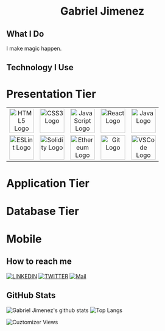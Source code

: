 <p align="center">
  <h1 align="center">
    Gabriel Jimenez
  </h1>
</p>



## What I Do

I make magic happen. 

## Technology I Use

# Presentation Tier
<table>
  <tbody>
    <tr valign="top">
       <td width="20%" align="center">
        <a href="https://developer.mozilla.org/en-US/docs/Web/Guide/HTML/HTML5" target="_blank" rel="noopener noreferrer">
        <img height="64px" src="https://cdn.svgporn.com/logos/html-5.svg" alt="HTML5 Logo" />
        </a>
      </td>
      <td width="20%" align="center">
        <a href="https://devdocs.io/css/" target="_blank" rel="noopener noreferrer">
        <img height="64px" src="https://cdn.svgporn.com/logos/css-3.svg" alt="CSS3 Logo" />
        </a>
      </td>
      <td width="20%" align="center">
        <a href="https://www.javascript.com/" target="_blank" rel="noopener noreferrer">
        <img height="64px" src="https://cdn.svgporn.com/logos/javascript.svg" alt="JavaScript Logo" />
        </a>
      </td>
      <td width="20%" align="center">
        <a href="https://reactjs.org/" target="_blank" rel="noopener noreferrer">
        <img height="64px" src="https://cdn.svgporn.com/logos/react.svg" alt="React Logo" />
        </a>
      </td>
      <td width="20%" align="center">
        <a href="https://java.org/" target="_blank" rel="noopener noreferrer">
        <img height="64px" src="https://cdn.svgporn.com/logos/java.svg" alt="Java Logo" />
        </a>
      </td>
    </tr>
    <tr valign="top">
      <td width="20%" align="center">
        <a href="https://eslint.org/" target="_blank" rel="noopener noreferrer">
        <img height="64px" src="https://cdn.svgporn.com/logos/eslint.svg" alt="ESLint Logo" />
        </a>
      </td>
      <td width="20%" align="center">
        <a href="https://docs.soliditylang.org/en/v0.8.7/" target="_blank" rel="noopener noreferrer">
        <img height="64px" src="https://docs.soliditylang.org/en/v0.8.7/_images/logo.svg" alt="Solidity Logo" />
        </a>
      </td>
      <td width="20%" align="center">
        <a href="https://ethereum.org/en/" target="_blank" rel="noopener noreferrer">
        <img height="64px" src="https://ethereum.org/static/a183661dd70e0e5c70689a0ec95ef0ba/31987/eth-diamond-purple.png" alt="Ethereum  Logo" />
        </a>
      </td>
      <td width="20%" align="center">
        <a href="https://git-scm.com/" target="_blank" rel="noopener noreferrer">
        <img height="64px" src="https://cdn.svgporn.com/logos/git-icon.svg" alt="Git Logo" />
        </a>
      </td>
      <td width="20%" align="center">
        <a href="https://code.visualstudio.com/" target="_blank" rel="noopener noreferrer">
        <img height="64px" src="https://cdn.svgporn.com/logos/visual-studio-code.svg" alt="VSCode Logo"/>
        </a>
      </td>
    </tr>
  </tbody>
</table>

# Application Tier

# Database Tier

# Mobile 


## How to reach me

[![LINKEDIN](https://img.shields.io/badge/Linkedin-black?style=for-the-badge&logo=linkedin)](https://www.linkedin.com/in/gabriel-jimenez-ba1aa810/)
[![TWITTER](https://img.shields.io/badge/Twitter-black?style=for-the-badge&logo=twitter)](https://twitter.com/jimenezgabe)
[![Mail](https://img.shields.io/badge/jimenez.gabe@gmail.com-%E2%9C%89%20Email%20Me-57e?style=for-the-badge)](mailto:jimenez.gabe@gmail.com)


## GitHub Stats
![Gabriel Jimenez's github stats](https://github-readme-stats.vercel.app/api?username=cuztomizer&show_icons=true&title_color=fff&icon_color=6B8E23&text_color=9f9f9f&bg_color=000)
![Top Langs](https://github-readme-stats.vercel.app/api/top-langs/?username=cuztomizer&layout=compact&bg_color=000&text_color=9f9f9f&title_color=fff)

![Cuztomizer Views](https://komarev.com/ghpvc/?username=cuztomizer&label=Profile%20Views&color=aabbff&style=flat-square)

